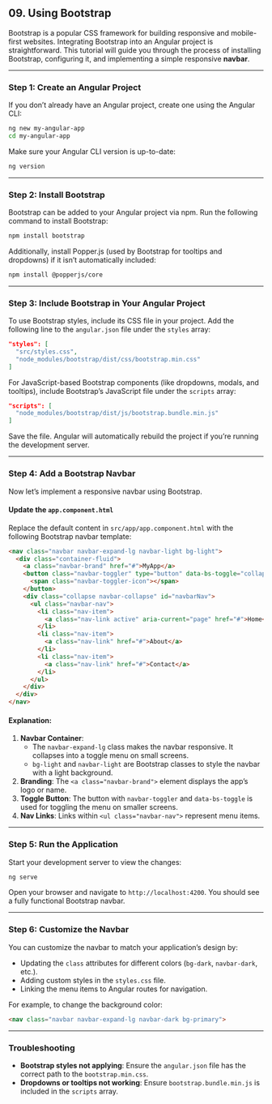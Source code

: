## 09. Using Bootstrap

Bootstrap is a popular CSS framework for building responsive and mobile-first websites. Integrating Bootstrap into an Angular project is straightforward. This tutorial will guide you through the process of installing Bootstrap, configuring it, and implementing a simple responsive **navbar**.

---

### Step 1: Create an Angular Project
If you don’t already have an Angular project, create one using the Angular CLI:

```bash
ng new my-angular-app
cd my-angular-app
```

Make sure your Angular CLI version is up-to-date:

```bash
ng version
```

---

### Step 2: Install Bootstrap
Bootstrap can be added to your Angular project via npm. Run the following command to install Bootstrap:

```bash
npm install bootstrap
```

Additionally, install Popper.js (used by Bootstrap for tooltips and dropdowns) if it isn’t automatically included:

```bash
npm install @popperjs/core
```

---

### Step 3: Include Bootstrap in Your Angular Project
To use Bootstrap styles, include its CSS file in your project. Add the following line to the `angular.json` file under the `styles` array:

```json
"styles": [
  "src/styles.css",
  "node_modules/bootstrap/dist/css/bootstrap.min.css"
]
```

For JavaScript-based Bootstrap components (like dropdowns, modals, and tooltips), include Bootstrap’s JavaScript file under the `scripts` array:

```json
"scripts": [
  "node_modules/bootstrap/dist/js/bootstrap.bundle.min.js"
]
```

Save the file. Angular will automatically rebuild the project if you’re running the development server.

---

### Step 4: Add a Bootstrap Navbar
Now let’s implement a responsive navbar using Bootstrap.

#### Update the `app.component.html`
Replace the default content in `src/app/app.component.html` with the following Bootstrap navbar template:

```html
<nav class="navbar navbar-expand-lg navbar-light bg-light">
  <div class="container-fluid">
    <a class="navbar-brand" href="#">MyApp</a>
    <button class="navbar-toggler" type="button" data-bs-toggle="collapse" data-bs-target="#navbarNav" aria-controls="navbarNav" aria-expanded="false" aria-label="Toggle navigation">
      <span class="navbar-toggler-icon"></span>
    </button>
    <div class="collapse navbar-collapse" id="navbarNav">
      <ul class="navbar-nav">
        <li class="nav-item">
          <a class="nav-link active" aria-current="page" href="#">Home</a>
        </li>
        <li class="nav-item">
          <a class="nav-link" href="#">About</a>
        </li>
        <li class="nav-item">
          <a class="nav-link" href="#">Contact</a>
        </li>
      </ul>
    </div>
  </div>
</nav>
```

#### Explanation:
1. **Navbar Container**:
   - The `navbar-expand-lg` class makes the navbar responsive. It collapses into a toggle menu on small screens.
   - `bg-light` and `navbar-light` are Bootstrap classes to style the navbar with a light background.
2. **Branding**: The `<a class="navbar-brand">` element displays the app’s logo or name.
3. **Toggle Button**: The button with `navbar-toggler` and `data-bs-toggle` is used for toggling the menu on smaller screens.
4. **Nav Links**: Links within `<ul class="navbar-nav">` represent menu items.

---

### Step 5: Run the Application
Start your development server to view the changes:

```bash
ng serve
```

Open your browser and navigate to `http://localhost:4200`. You should see a fully functional Bootstrap navbar.

---

### Step 6: Customize the Navbar
You can customize the navbar to match your application’s design by:
- Updating the `class` attributes for different colors (`bg-dark`, `navbar-dark`, etc.).
- Adding custom styles in the `styles.css` file.
- Linking the menu items to Angular routes for navigation.

For example, to change the background color:

```html
<nav class="navbar navbar-expand-lg navbar-dark bg-primary">
```

---

### Troubleshooting
- **Bootstrap styles not applying**: Ensure the `angular.json` file has the correct path to the `bootstrap.min.css`.
- **Dropdowns or tooltips not working**: Ensure `bootstrap.bundle.min.js` is included in the `scripts` array.
